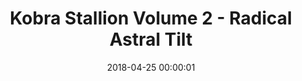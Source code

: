 ---
layout: gallery

date: 2018-04-25 00:00:01

title: Kobra Stallion Volume 2 - Radical Astral Tilt

folder: kobrastallion2
---
